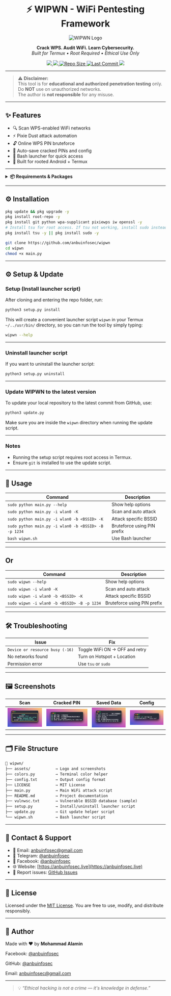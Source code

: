 <h1 align="center">⚡ WIPWN - WiFi Pentesting Framework</h1>

<p align="center">
  <img src="assets/image.png" alt="WIPWN Logo" width="120" />
</p>

<p align="center">
  <strong>Crack WPS. Audit WiFi. Learn Cybersecurity.</strong><br>
  <i>Built for Termux • Root Required • Ethical Use Only</i>
</p>

<p align="center">
  <a href="https://github.com/anbuinfosec/wipwn/stargazers">
    <img src="https://img.shields.io/github/stars/anbuinfosec/wipwn?color=gold&style=for-the-badge" />
  </a>
  <a href="https://github.com/anbuinfosec/wipwn/network/members">
    <img src="https://img.shields.io/github/forks/anbuinfosec/wipwn?color=blue&style=for-the-badge" />
  </a>
  <a href="https://github.com/anbuinfosec/wipwn">
    <img src="https://img.shields.io/github/repo-size/anbuinfosec/wipwn?style=for-the-badge&color=informational" alt="Repo Size" />
  </a>
  <a href="https://github.com/anbuinfosec/wipwn/commits/main">
    <img src="https://img.shields.io/github/last-commit/anbuinfosec/wipwn?style=for-the-badge&color=success" alt="Last Commit" />
  </a>
  <a href="https://t.me/anbuinfosec_official">
    <img src="https://img.shields.io/badge/Telegram-Channel-blue?style=for-the-badge&logo=telegram" />
  </a>
</p>

---

> ⚠️ **Disclaimer:**  
> This tool is for **educational and authorized penetration testing** only.  
> Do **NOT** use on unauthorized networks.  
> The author is **not responsible** for any misuse.

---

## ✨ Features

- 🔍 Scan WPS-enabled WiFi networks  
- ⚡ Pixie Dust attack automation  
- 🔓 Online WPS PIN bruteforce  
- 💾 Auto-save cracked PINs and config  
- 🧪 Bash launcher for quick access  
- 🐧 Built for rooted Android + Termux

---

<details>
<summary><strong>📦 Requirements & Packages</strong></summary>

- ✅ Rooted Android device  
- ✅ Termux installed ([Download here](https://f-droid.org/en/packages/com.termux/))  
- ✅ WiFi chipset with monitor mode  
- ✅ Internet connection for setup  

### 📥 Required Termux Packages

| Package | Description | Link |
|---------|-------------|------|
| [`python`](https://wiki.termux.com/wiki/Python) | To run the main script | [Termux Wiki](https://wiki.termux.com/wiki/Python) |
| [`tsu`](https://wiki.termux.com/wiki/Termux-sudo) | Root privileges in Termux | [Termux Wiki](https://wiki.termux.com/wiki/Termux-sudo) |
| [`iw`](https://linux.die.net/man/8/iw) | Wireless device management | [Linux man page](https://linux.die.net/man/8/iw) |
| [`pixiewps`](https://tools.kali.org/wireless-attacks/pixiewps) | Pixie Dust WPS attack tool | [Kali Tools](https://tools.kali.org/wireless-attacks/pixiewps) |
| [`openssl`](https://wiki.termux.com/wiki/OpenSSL) | Crypto operations | [Termux Wiki](https://wiki.termux.com/wiki/OpenSSL) |
| [`wpa_supplicant`](https://wiki.archlinux.org/title/wpa_supplicant) | WiFi authentication | [Arch Wiki](https://wiki.archlinux.org/title/wpa_supplicant) |
| [`git`](https://wiki.termux.com/wiki/Git) | Clone repository | [Termux Wiki](https://wiki.termux.com/wiki/Git) |

</details>

---

## ⚙️ Installation

```bash
pkg update && pkg upgrade -y
pkg install root-repo -y
pkg install git python wpa-supplicant pixiewps iw openssl -y
# Install tsu for root access. If tsu not working, install sudo instead:
pkg install tsu -y || pkg install sudo -y
````

```bash
git clone https://github.com/anbuinfosec/wipwn
cd wipwn
chmod +x main.py
```

---

## ⚙️ Setup & Update

### Setup (Install launcher script)

After cloning and entering the repo folder, run:

```bash
python3 setup.py install
```

This will create a convenient launcher script `wipwn` in your Termux `~/../usr/bin/` directory, so you can run the tool by simply typing:

```bash
wipwn --help
```

---

### Uninstall launcher script

If you want to uninstall the launcher script:

```bash
python3 setup.py uninstall
```

---

### Update WIPWN to the latest version

To update your local repository to the latest commit from GitHub, use:

```bash
python3 update.py
```

Make sure you are inside the `wipwn` directory when running the update script.

---

### Notes

* Running the setup script requires root access in Termux.
* Ensure `git` is installed to use the update script.

---

## 🚀 Usage

| Command                                              | Description                 |
| ---------------------------------------------------- | --------------------------- |
| `sudo python main.py --help`                         | Show help options           |
| `sudo python main.py -i wlan0 -K`                    | Scan and auto attack        |
| `sudo python main.py -i wlan0 -b <BSSID> -K`         | Attack specific BSSID       |
| `sudo python main.py -i wlan0 -b <BSSID> -B -p 1234` | Bruteforce using PIN prefix |
| `bash wipwn.sh`                                      | Use Bash launcher           |

---

## Or 

| Command                                              | Description        |
| ---------------------------------------------------- | ------------------ |
| `sudo wipwn --help`                         | Show help options           |
| `sudo wipwn -i wlan0 -K`                    | Scan and auto attack        |
| `sudo wipwn -i wlan0 -b <BSSID> -K`         | Attack specific BSSID       |
| `sudo wipwn -i wlan0 -b <BSSID> -B -p 1234` | Bruteforce using PIN prefix |

---

## 🛠 Troubleshooting

| Issue                           | Fix                            |
| ------------------------------- | ------------------------------ |
| `Device or resource busy (-16)` | Toggle WiFi ON → OFF and retry |
| No networks found               | Turn on Hotspot + Location     |
| Permission error                | Use `tsu` or `sudo`            |

---

## 🖼️ Screenshots

| Scan                                                                                              | Cracked PIN                                                                                       | Saved Data                                                                                        | Config                                                                                            |
| ------------------------------------------------------------------------------------------------- | ------------------------------------------------------------------------------------------------- | ------------------------------------------------------------------------------------------------- | ------------------------------------------------------------------------------------------------- |
| ![](https://raw.githubusercontent.com/anbuinfosec/anbuinfosec/refs/heads/main/assets/wipwn/1.jpg) | ![](https://raw.githubusercontent.com/anbuinfosec/anbuinfosec/refs/heads/main/assets/wipwn/2.jpg) | ![](https://raw.githubusercontent.com/anbuinfosec/anbuinfosec/refs/heads/main/assets/wipwn/3.jpg) | ![](https://raw.githubusercontent.com/anbuinfosec/anbuinfosec/refs/heads/main/assets/wipwn/4.jpg) |

---

## 🗂️ File Structure

```txt
📁 wipwn/
├── assets/           → Logo and screenshots
├── colors.py         → Terminal color helper
├── config.txt        → Output config format
├── LICENSE           → MIT License
├── main.py           → Main WiFi attack script
├── README.md         → Project documentation
├── vulnwsc.txt       → Vulnerable BSSID database (sample)
├── setup.py          → Install/uninstall launcher script
├── update.py         → Git update helper script
└── wipwn.sh          → Bash launcher script
```

---

## 💬 Contact & Support

* 📧 Email: [anbuinfosec@gmail.com](mailto:anbuinfosec@gmail.com)
* 💬 Telegram: [@anbuinfosec](https://t.me/anbuinfosec)
* 💬 Facebook: [@anbuinfosec](https://facebook.com/anbuinfosec)
* 🌐 Website: [https://anbuinfosec.live](https://anbuinfosec.live)
* 🐞 Report issues: [GitHub Issues](https://github.com/anbuinfosec/wipwn/issues)

---

## 📜 License

Licensed under the [MIT License](LICENSE).
You are free to use, modify, and distribute responsibly.

---

## 👤 Author

Made with ❤️ by **Mohammad Alamin**

Facebook: [@anbuinfosec](https://facebook.com/anbuinfosec)

GitHub: [@anbuinfosec](https://github.com/anbuinfosec)

Email: [anbuinfosec@gmail.com](mailto:anbuinfosec@gmail.com)

---

> 💡 *“Ethical hacking is not a crime — it's knowledge in defense.”*